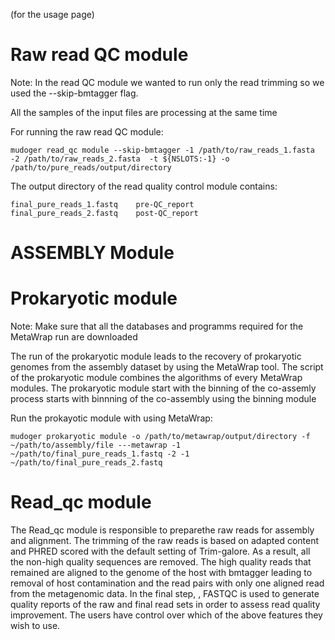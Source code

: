 

(for the usage page)
# Raw read QC module 
Note: In the read QC module we wanted to run only the read trimming so we used the --skip-bmtagger flag.

All the samples of the input files are processing at the same time

For running the raw read QC module:

``` 
mudoger read_qc module --skip-bmtagger -1 /path/to/raw_reads_1.fasta -2 /path/to/raw_reads_2.fasta  -t ${NSLOTS:-1} -o /path/to/pure_reads/output/directory
```


The output directory of the read quality control module contains:
```
final_pure_reads_1.fastq    pre-QC_report
final_pure_reads_2.fastq    post-QC_report 
```


# ASSEMBLY Module


# Prokaryotic module
Note: Make sure that all the databases and programms required for the MetaWrap run are downloaded

The run of the prokaryotic module leads to the recovery of prokaryotic genomes from the assembly dataset by using the MetaWrap tool. The script of the prokaryotic module combines the algorithms of every MetaWrap modules. The prokaryotic module start with the binning of the co-assemly process starts with binnning of the co-assembly using the binning module 

Run the prokayotic module with using MetaWrap:
``` 
mudoger prokaryotic module -o /path/to/metawrap/output/directory -f ~/path/to/assembly/file ---metawrap -1 ~/path/to/final_pure_reads_1.fastq -2 -1 ~/path/to/final_pure_reads_2.fastq 

``` 
# Read_qc module
The Read_qc module is responsible to preparethe raw reads for assembly and alignment. The trimming of the raw reads is based on adapted content and PHRED scored with the default setting of Trim-galore. As a result, all the non-high quality sequences are removed. The high quality reads that remained are aligned to the genome of the host with bmtagger leading to removal of host contamination and the read pairs with only one aligned read from the metagenomic data. In the final step, 
, FASTQC is used to generate quality reports of the raw and final read sets in order to assess read quality improvement. The users have control over which of the above features they wish to use.

